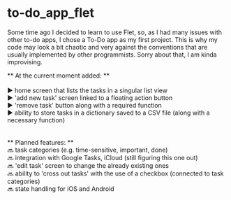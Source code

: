 # to-do_app_flet

Some time ago I decided to learn to use Flet, so, as I had many issues with other to-do apps, I chose a To-Do app as my first project. This is why my code may look a bit chaotic and very against the conventions that are usually implemented by other programmists. Sorry about that, I am kinda improvising.

** At the current moment added: ** <br> <br>
   :arrow_forward: home screen that lists the tasks in a singular list view <br>
   :arrow_forward: 'add new task' screen linked to a floating action button <br>
   :arrow_forward: 'remove task' button along with a required function <br>
   :arrow_forward: ability to store tasks in a dictionary saved to a CSV file (along with a necessary function) <br>
<br>
<br>
** Planned features: ** <br>
  :soon: task categories (e.g. time-sensitive, important, done) <br>
  :soon: integration with Google Tasks, iCloud (still figuring this one out) <br>
  :soon: 'edit task' screen to change the already existing ones <br>
  :soon: ability to 'cross out tasks' with the use of a checkbox (connected to task categories) <br>
  :soon: state handling for iOS and Android

